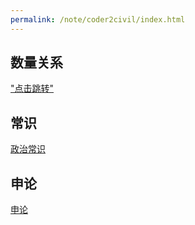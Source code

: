 ```yaml
---
permalink: /note/coder2civil/index.html
---
```


## 数量关系
["点击跳转"](/quantitative-relationship.md)

## 常识
[政治常识](/common_sense/Politics.md)

## 申论
[申论](/shenlun/index.html)
